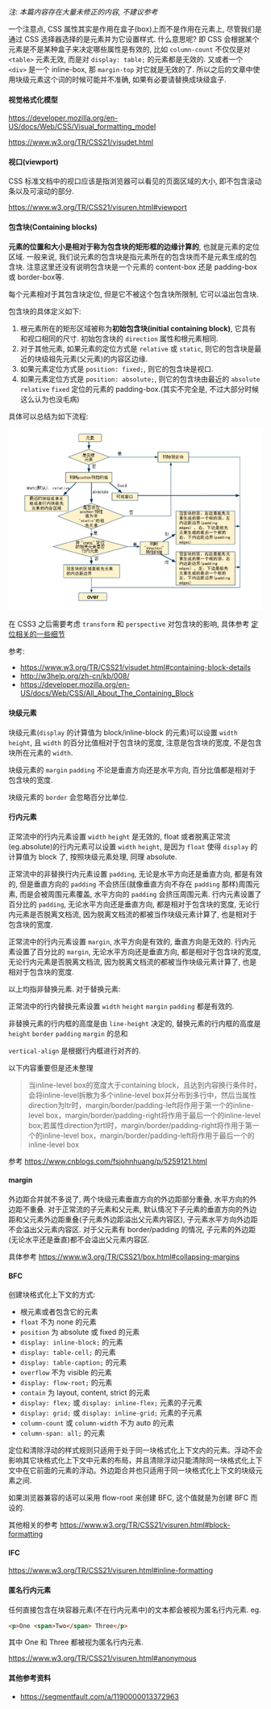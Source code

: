 *注: 本篇内容存在大量未修正的内容, 不建议参考*



一个注意点, CSS 属性其实是作用在盒子(box)上而不是作用在元素上, 尽管我们是通过 CSS 选择器选择的是元素并为它设置样式. 什么意思呢? 即 CSS 会根据某个元素是不是某种盒子来决定哪些属性是有效的, 比如 `column-count` 不仅仅是对 `<table>` 元素无效, 而是对 `display: table;` 的元素都是无效的. 又或者一个 `<div>` 是一个 inline-box, 那 `margin-top` 对它就是无效的了. 所以之后的文章中使用块级元素这个词的时候可能并不准确, 如果有必要请替换成块级盒子.



#### 视觉格式化模型

https://developer.mozilla.org/en-US/docs/Web/CSS/Visual_formatting_model

https://www.w3.org/TR/CSS21/visudet.html



#### 视口(viewport)

CSS 标准文档中的视口应该是指浏览器可以看见的页面区域的大小, 即不包含滚动条以及可滚动的部分.

https://www.w3.org/TR/CSS21/visuren.html#viewport



#### 包含块(Containing blocks)

**元素的位置和大小是相对于称为包含块的矩形框的边缘计算的**, 也就是元素的定位区域. 一般来说, 我们说元素的包含块是指元素所在的包含块而不是元素生成的包含块. 注意这里还没有说明包含块是一个元素的 content-box 还是 padding-box 或 border-box等.

每个元素相对于其包含块定位, 但是它不被这个包含块所限制, 它可以溢出包含块.

包含块的具体定义如下:

1. 根元素所在的矩形区域被称为**初始包含块(initial containing block)**, 它具有和视口相同的尺寸. 初始包含块的 `direction` 属性和根元素相同.
2. 对于其他元素, 如果元素的定位方式是 `relative` 或 `static`, 则它的包含块是最近的块级祖先元素(父元素)的内容区边缘.
3. 如果元素定位方式是 `position: fixed;`, 则它的包含块是视口.
4. 如果元素定位方式是 `position: absolute;`, 则它的包含块由最近的 `absolute` `relative` `fixed` 定位的元素的 padding-box.(其实不完全是, 不过大部分时候这么认为也没毛病)

具体可以总结为如下流程:

![img0](./images/img0.png)

在 CSS3 之后需要考虑 `transform` 和 `perspective` 对包含块的影响, 具体参考 [定位相关的一些细节](./定位相关的一些细节.md)

参考:

- https://www.w3.org/TR/CSS21/visudet.html#containing-block-details
- http://w3help.org/zh-cn/kb/008/
- https://developer.mozilla.org/en-US/docs/Web/CSS/All_About_The_Containing_Block





#### 块级元素

块级元素(`display` 的计算值为 block/inline-block 的元素)可以设置 `width` `height`, 且 `width` 的百分比值相对于包含块的宽度, 注意是包含块的宽度, 不是包含块所在元素的 `width`.

块级元素的 `margin` `padding` 不论是垂直方向还是水平方向, 百分比值都是相对于包含块的宽度.

块级元素的 `border` 会忽略百分比单位.



#### 行内元素

正常流中的行内元素设置 `width` `height` 是无效的, float 或者脱离正常流(eg.absolute)的行内元素可以设置 `width` `height`, 是因为 `float` 使得 `display` 的计算值为 block 了, 按照块级元素处理, 同理 absolute.

正常流中的非替换行内元素设置 `padding`, 无论是水平方向还是垂直方向, 都是有效的, 但是垂直方向的 `padding` 不会挤压(就像垂直方向不存在 `padding` 那样)周围元素, 而是会被周围元素覆盖, 水平方向的 `padding` 会挤压周围元素. 行内元素设置了百分比的 `padding`, 无论水平方向还是垂直方向,  都是相对于包含块的宽度, 无论行内元素是否脱离文档流, 因为脱离文档流的都被当作块级元素计算了,  也是相对于包含块的宽度.

正常流中的行内元素设置 `margin`, 水平方向是有效的, 垂直方向是无效的. 行内元素设置了百分比的 `margin`, 无论水平方向还是垂直方向,  都是相对于包含块的宽度, 无论行内元素是否脱离文档流, 因为脱离文档流的都被当作块级元素计算了,  也是相对于包含块的宽度.

以上均指非替换元素. 对于替换元素:

正常流中的行内替换元素设置 `width` `height` `margin` `padding` 都是有效的.

非替换元素的行内框的高度是由 `line-height` 决定的, 替换元素的行内框的高度是 `height` `border` `padding` `margin` 的总和

`vertical-align` 是根据行内框进行对齐的.

以下内容重要但是还未整理

> 当inline-level box的宽度大于containing block，且达到内容换行条件时，会将inline-level拆散为多个inline-level box并分布到多行中，然后当属性direction为ltr时，margin/border/padding-left将作用于第一个的inline-level box，margin/border/padding-right将作用于最后一个的inline-level box;若属性direction为rtl时，margin/border/padding-right将作用于第一个的inline-level box，margin/border/padding-left将作用于最后一个的inline-level box

参考 https://www.cnblogs.com/fsjohnhuang/p/5259121.html



#### margin

外边距合并就不多说了, 两个块级元素垂直方向的外边距部分重叠, 水平方向的外边距不重叠. 对于正常流的子元素和父元素, 默认情况下子元素的垂直方向的外边距和父元素外边距重叠(子元素外边距溢出父元素内容区), 子元素水平方向外边距不会溢出父元素内容区. 对于父元素有 border/padding 的情况, 子元素的外边距(无论水平还是垂直)都不会溢出父元素内容区.

具体参考 https://www.w3.org/TR/CSS21/box.html#collapsing-margins





#### BFC

创建块格式化上下文的方式:

* 根元素或者包含它的元素
* `float` 不为 none 的元素
* `position` 为 absolute 或 fixed 的元素
* `display: inline-block;` 的元素
* `display: table-cell;` 的元素
* `display: table-caption;` 的元素
* `overflow` 不为 visible 的元素
* `display: flow-root;` 的元素
* `contain` 为 layout, content, strict 的元素
* `display: flex;` 或 `display: inline-flex;` 元素的子元素
* `display: grid;` 或 `display: inline-grid;` 元素的子元素
* `column-count` 或 `column-width` 不为 auto 的元素
* `column-span: all;` 的元素

定位和清除浮动的样式规则只适用于处于同一块格式化上下文内的元素。浮动不会影响其它块格式化上下文中元素的布局，并且清除浮动只能清除同一块格式化上下文中在它前面的元素的浮动。外边距合并也只适用于同一块格式化上下文的块级元素之间.

如果浏览器兼容的话可以采用 flow-root 来创建 BFC, 这个值就是为创建 BFC 而设的.

其他相关的参考 https://www.w3.org/TR/CSS21/visuren.html#block-formatting



#### IFC

https://www.w3.org/TR/CSS21/visuren.html#inline-formatting



#### 匿名行内元素

任何直接包含在块容器元素(不在行内元素中)的文本都会被视为匿名行内元素. eg.

```html
<p>One <span>Two</span> Three</p>
```

其中 One 和 Three 都被视为匿名行内元素.

https://www.w3.org/TR/CSS21/visuren.html#anonymous





#### 其他参考资料

* https://segmentfault.com/a/1190000013372963